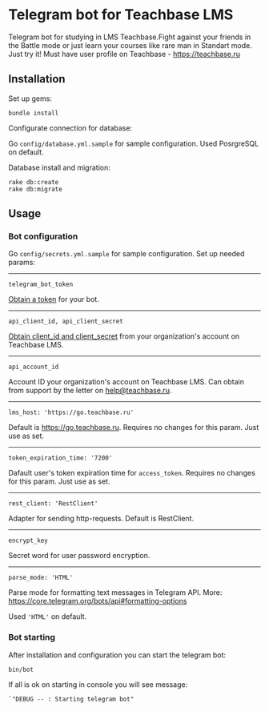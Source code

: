 
# Telegram bot for Teachbase LMS

Telegram bot for studying in LMS Teachbase.Fight against your friends in the Battle mode or just learn your courses like rare man in Standart mode. Just try it! Must have user profile on Teachbase - https://teachbase.ru


## Installation

Set up gems:
```bush
bundle install
```

Configurate connection for database:

Go `config/database.yml.sample` for sample configuration. Used PosrgreSQL on default.

Database install and migration:

```bush
rake db:create
rake db:migrate
```

## Usage

### Bot configuration

Go `config/secrets.yml.sample` for sample configuration. Set up needed params:

---------------------

`telegram_bot_token`

[Obtain a token](https://core.telegram.org/bots#6-botfather) for your bot.

---------------------

`api_client_id, api_client_secret`

[Obtain client_id and client_secret](https://help.teachbase.ru/hc/ru/articles/360009569014#h_6144c047-c233-488c-9f0a-dcb7126e1513) from your organization's account on Teachbase LMS.

---------------------

`api_account_id`

Account ID your organization's account on Teachbase LMS. Can obtain from support by the letter on help@teachbase.ru.

---------------------

`lms_host: 'https://go.teachbase.ru'`

Default is https://go.teachbase.ru. Requires no changes for this param. Just use as set.

---------------------

`token_expiration_time: '7200'`

Dafault user's token expiration time for `access_token`. Requires no changes for this param. Just use as set.

---------------------

`rest_client: 'RestClient'`

Adapter for sending http-requests. Default is RestClient.

---------------------

`encrypt_key`

Secret word for user password encryption.

---------------------

`parse_mode: 'HTML'`

Parse mode for formatting text messages in Telegram API. More: https://core.telegram.org/bots/api#formatting-options

Used `'HTML'` on default.

### Bot starting

After installation and configuration you can start the telegram bot:

```bush
bin/bot
```

If all is ok on starting in console you will see message:

```bush
`"DEBUG -- : Starting telegram bot"
```
